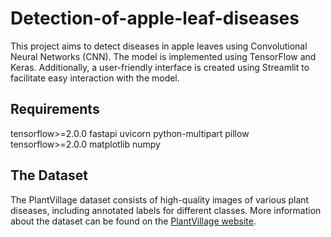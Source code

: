 # Detection-of-apple-leaf-diseases

This project aims to detect diseases in apple leaves using Convolutional Neural Networks (CNN). The model is implemented using TensorFlow and Keras. Additionally, a user-friendly interface is created using Streamlit to facilitate easy interaction with the model.

## Requirements
tensorflow>=2.0.0
fastapi
uvicorn
python-multipart
pillow
tensorflow>=2.0.0
matplotlib
numpy
## The Dataset  
The PlantVillage dataset consists of high-quality images of various plant diseases, including annotated labels for different classes. More information about the dataset can be found on the [PlantVillage website](https://plantvillage.psu.edu/).









 




   
  










   


   
    

     
    
    


